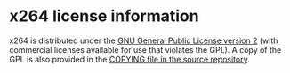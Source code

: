 # x264 license information

x264 is distributed under the
[GNU General Public License version 2](https://www.gnu.org/licenses/old-licenses/gpl-2.0.html)
(with commercial licenses available for use that violates the GPL).
A copy of the GPL is also provided in the
[COPYING file in the source repository](https://code.videolan.org/videolan/x264/-/blob/master/COPYING).
